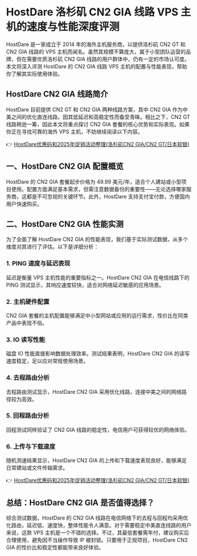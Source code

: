 # HostDare 洛杉矶 CN2 GIA 线路 VPS 主机的速度与性能深度评测

HostDare 是一家成立于 2014 年的海外主机服务商，以提供洛杉矶 CN2 GT 和 CN2 GIA 线路的 VPS 主机而闻名。虽然其规模不算庞大，属于小型团队运营的品牌，但在需要优质洛杉矶 CN2 GIA 线路的用户群体中，仍有一定的市场认可度。本文将深入评测 HostDare 的 CN2 GIA 线路 VPS 主机的配置与性能表现，帮助你了解其实际使用体验。

## HostDare CN2 GIA 线路简介

HostDare 目前提供 CN2 GT 和 CN2 GIA 两种线路方案，其中 CN2 GIA 作为中美之间的优化直连线路，因其低延迟和高稳定性而备受青睐。相比之下，CN2 GT 线路稍逊一筹，因此本文将重点探讨 CN2 GIA 套餐的核心优势和实际表现。如果你正在寻找可靠的海外 VPS 主机，不妨继续阅读以下内容。

👉 [HostDare优惠码和2025年促销活动整理(洛杉矶CN2 GIA/CN2 GT/日本软银)](https://bit.ly/hostdare)

## 一、HostDare CN2 GIA 配置概览

HostDare 的 CN2 GIA 套餐起步价格为 49.99 美元/年，适合个人建站或小型项目使用。配置方面满足基本需求，但需注意数据备份的重要性——无论选择哪家服务商，这都是不可忽视的关键环节。此外，HostDare 支持支付宝付款，方便国内用户快速购买。

## 二、HostDare CN2 GIA 性能实测

为了全面了解 HostDare CN2 GIA 的性能表现，我们基于实际测试数据，从多个维度对其进行了评估。以下是详细分析：

### 1. PING 速度与延迟表现

延迟是衡量 VPS 主机性能的重要指标之一。HostDare CN2 GIA 在电信线路下的 PING 测试显示，其响应速度较快，适合对网络延迟敏感的应用场景。

### 2. 主机硬件配置

CN2 GIA 套餐的主机配置能够满足中小型网站或应用的运行需求，性价比在同类产品中表现不俗。

### 3. IO 读写性能

磁盘 IO 性能直接影响数据处理效率。测试结果表明，HostDare CN2 GIA 的读写速度稳定，足以应对常规使用场景。

### 4. 去程路由分析

去程路由测试显示，HostDare CN2 GIA 采用优化线路，连接中美之间的网络路径较为高效。

### 5. 回程路由分析

回程测试同样验证了 CN2 GIA 线路的稳定性，电信用户可获得较优的网络体验。

### 6. 上传与下载速度

随机测速结果显示，HostDare CN2 GIA 的上传和下载速度表现良好，能够满足日常建站或文件传输需求。

👉 [HostDare优惠码和2025年促销活动整理(洛杉矶CN2 GIA/CN2 GT/日本软银)](https://bit.ly/hostdare)

## 总结：HostDare CN2 GIA 是否值得选择？

综合测试数据，HostDare 的 CN2 GIA 线路在电信网络下的去程与回程均采用优化路由，延迟低、速度快，整体性能令人满意。对于需要稳定中美直连线路的用户来说，这款 VPS 主机是一个不错的选择。不过，其最低套餐需年付，建议购买后合理使用，避免因不当操作导致 IP 被封锁。只要用于正规项目，HostDare CN2 GIA 的性价比和稳定性都能带来良好体验。